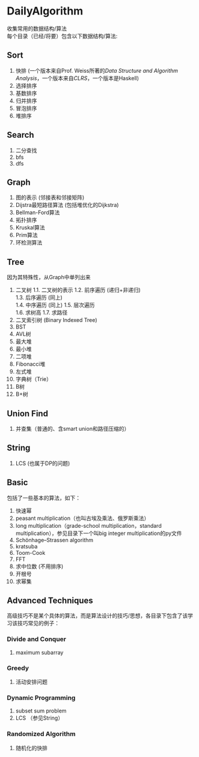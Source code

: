 # DailyAlgorithm
收集常用的数据结构/算法  
每个目录（已经/将要）包含以下数据结构/算法:  
## Sort  
1. 快排 (一个版本来自Prof. Weiss所著的*Data Structure and Algorithm Analysis*，一个版本来自*CLRS*，一个版本是Haskell)  
2. 选择排序  
3. 基数排序  
4. 归并排序  
5. 冒泡排序
6. 堆排序
## Search    
1. 二分查找  
2. bfs
3. dfs  
## Graph  
1. 图的表示 (邻接表和邻接矩阵)
2. Dijstra最短路径算法 (包括堆优化的Dijkstra)
3. Bellman-Ford算法
4. 拓扑排序
5. Kruskal算法
6. Prim算法  
7. 环检测算法
## Tree  
因为其特殊性，从Graph中单列出来  
1. 二叉树
1.1. 二叉树的表示
1.2. 前序遍历 (递归+非递归)  
1.3. 后序遍历 (同上)  
1.4. 中序遍历 (同上) 
1.5. 层次遍历  
1.6. 求树高
1.7. 求路径
2. 二叉索引树 (Binary Indexed Tree)
3. BST
4. AVL树
5. 最大堆
6. 最小堆
7. 二项堆
8. Fibonacci堆
9. 左式堆
10. 字典树（Trie）
11. B树
12. B+树
## Union Find
1. 并查集（普通的、含smart union和路径压缩的）
## String  
1. LCS (也属于DP的问题)
## Basic
包括了一些基本的算法，如下：
1. 快速幂  
2. peasant multiplication（也叫古埃及乘法、俄罗斯乘法）  
3. long multiplication（grade-school multiplication，standard multiplication），参见目录下一个叫big integer multiplication的py文件
4. Schönhage–Strassen algorithm
5. kratsuba
6. Toom-Cook
7. FFT
8. 求中位数 (不用排序)  
9. 开根号
10. 求幂集
## Advanced Techniques  
高级技巧不是某个具体的算法，而是算法设计的技巧/思想，各目录下包含了该学习该技巧常见的例子：
### Divide and Conquer
1. maximum subarray
### Greedy
1. 活动安排问题
### Dynamic Programming
1. subset sum problem
2. LCS （参见String）
### Randomized Algorithm
1. 随机化的快排
